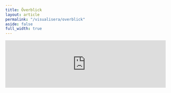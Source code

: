 ```yaml
---
title: Överblick
layout: article
permalink: "/visualisera/overblick"
aside: false
full_width: true
---
```


<script src="https://bi.openup.okfn.se/app/iframeResizer.js"></script>
<div class='visualise'>
    <iframe
        src="https://bi.openup.okfn.se/public/dashboard/9a5d291b-16d7-4e8c-b75a-eff16e932b6f"
        frameborder="0"
        width="100%"
        allowtransparency
        onload="iFrameResize({}, this)"
    ></iframe>
</div>
